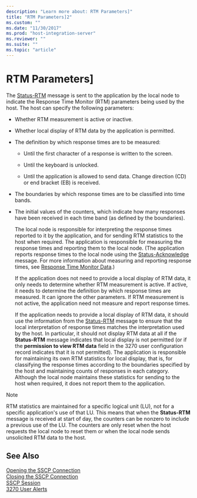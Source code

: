 ```yaml
---
description: "Learn more about: RTM Parameters]"
title: "RTM Parameters]2"
ms.custom: ""
ms.date: "11/30/2017"
ms.prod: "host-integration-server"
ms.reviewer: ""
ms.suite: ""
ms.topic: "article"
---
```

# RTM Parameters]
The [Status-RTM](./status-rtm1.md) message is sent to the application by the local node to indicate the Response Time Monitor (RTM) parameters being used by the host. The host can specify the following parameters:  
  
- Whether RTM measurement is active or inactive.  
  
- Whether local display of RTM data by the application is permitted.  
  
- The definition by which response times are to be measured:  
  
  -   Until the first character of a response is written to the screen.  
  
  -   Until the keyboard is unlocked.  
  
  -   Until the application is allowed to send data. Change direction (CD) or end bracket (EB) is received.  
  
- The boundaries by which response times are to be classified into time bands.  
  
- The initial values of the counters, which indicate how many responses have been received in each time band (as defined by the boundaries).  
  
  The local node is responsible for interpreting the response times reported to it by the application, and for sending RTM statistics to the host when required. The application is responsible for measuring the response times and reporting them to the local node. (The application reports response times to the local node using the [Status-Acknowledge](./status-acknowledge1.md) message. For more information about measuring and reporting response times, see [Response Time Monitor Data](../core/response-time-monitor-data1.md).)  
  
  If the application does not need to provide a local display of RTM data, it only needs to determine whether RTM measurement is active. If active, it needs to determine the definition by which response times are measured. It can ignore the other parameters. If RTM measurement is not active, the application need not measure and report response times.  
  
  If the application needs to provide a local display of RTM data, it should use the information from the [Status-RTM](./status-rtm1.md) message to ensure that the local interpretation of response times matches the interpretation used by the host. In particular, it should not display RTM data at all if the **Status-RTM** message indicates that local display is not permitted (or if the **permission to view RTM data** field in the 3270 user configuration record indicates that it is not permitted). The application is responsible for maintaining its own RTM statistics for local display, that is, for classifying the response times according to the boundaries specified by the host and maintaining counts of responses in each category. Although the local node maintains these statistics for sending to the host when required, it does not report them to the application.  
  
> [!NOTE]
>  RTM statistics are maintained for a specific logical unit (LU), not for a specific application's use of that LU. This means that when the **Status-RTM** message is received at start of day, the counters can be nonzero to include a previous use of the LU. The counters are only reset when the host requests the local node to reset them or when the local node sends unsolicited RTM data to the host.  
  
## See Also  
 [Opening the SSCP Connection](../core/opening-the-sscp-connection1.md)   
 [Closing the SSCP Connection](../core/closing-the-sscp-connection2.md)   
 [SSCP Session](../core/sscp-session2.md)   
 [3270 User Alerts](../core/3270-user-alerts2.md)
